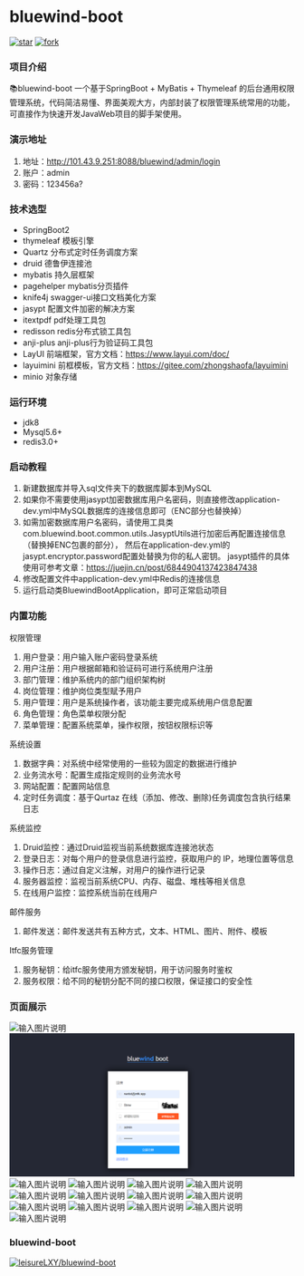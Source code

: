 # bluewind-boot

<a href='https://gitee.com/leisureLXY/bluewind-boot/stargazers'><img src='https://gitee.com/leisureLXY/bluewind-boot/badge/star.svg?theme=dark' alt='star'></img></a>
<a href='https://gitee.com/leisureLXY/bluewind-boot/members'><img src='https://gitee.com/leisureLXY/bluewind-boot/badge/fork.svg?theme=dark' alt='fork'></img></a>

### 项目介绍
📚bluewind-boot 一个基于SpringBoot + MyBatis + Thymeleaf 的后台通用权限管理系统，代码简洁易懂、界面美观大方，内部封装了权限管理系统常用的功能，可直接作为快速开发JavaWeb项目的脚手架使用。

### 演示地址
01.  地址：<a target="_blank" href="http://101.43.9.251:8088/bluewind/admin/login">http://101.43.9.251:8088/bluewind/admin/login</a>
01.  账户：admin
01.  密码：123456a?

### 技术选型
- SpringBoot2
- thymeleaf 模板引擎
- Quartz 分布式定时任务调度方案
- druid 德鲁伊连接池
- mybatis 持久层框架
- pagehelper mybatis分页插件
- knife4j swagger-ui接口文档美化方案
- jasypt 配置文件加密的解决方案
- itextpdf pdf处理工具包
- redisson redis分布式锁工具包
- anji-plus anji-plus行为验证码工具包
- LayUI 前端框架，官方文档：https://www.layui.com/doc/
- layuimini 前框模板，官方文档：https://gitee.com/zhongshaofa/layuimini
- minio 对象存储

### 运行环境
- jdk8
- Mysql5.6+
- redis3.0+

### 启动教程

01.  新建数据库并导入sql文件夹下的数据库脚本到MySQL
02.  如果你不需要使用jasypt加密数据库用户名密码，则直接修改application-dev.yml中MySQL数据库的连接信息即可（ENC部分也替换掉）
03.  如需加密数据库用户名密码，请使用工具类com.bluewind.boot.common.utils.JasyptUtils进行加密后再配置连接信息（替换掉ENC包裹的部分），
  然后在application-dev.yml的jasypt.encryptor.password配置处替换为你的私人密钥。
  jasypt插件的具体使用可参考文章：https://juejin.cn/post/6844904137423847438
04.  修改配置文件中application-dev.yml中Redis的连接信息
05.  运行启动类BluewindBootApplication，即可正常启动项目

### 内置功能
权限管理
01.  用户登录：用户输入账户密码登录系统
02.  用户注册：用户根据邮箱和验证码可进行系统用户注册
03.  部门管理：维护系统内的部门组织架构树
04.  岗位管理：维护岗位类型赋予用户
05.  用户管理：用户是系统操作者，该功能主要完成系统用户信息配置
06.  角色管理：角色菜单权限分配
07.  菜单管理：配置系统菜单，操作权限，按钮权限标识等

系统设置
01.  数据字典：对系统中经常使用的一些较为固定的数据进行维护
02.  业务流水号：配置生成指定规则的业务流水号
03.  网站配置：配置网站信息
04.  定时任务调度：基于Qurtaz 在线（添加、修改、删除)任务调度包含执行结果日志

系统监控
01.  Druid监控：通过Druid监视当前系统数据库连接池状态
02.  登录日志：对每个用户的登录信息进行监控，获取用户的 IP，地理位置等信息
03.  操作日志：通过自定义注解，对用户的操作进行记录
04.  服务器监控：监视当前系统CPU、内存、磁盘、堆栈等相关信息
05.  在线用户监控：监控系统当前在线用户

邮件服务
01.  邮件发送：邮件发送共有五种方式，文本、HTML、图片、附件、模板

Itfc服务管理
01.  服务秘钥：给itfc服务使用方颁发秘钥，用于访问服务时鉴权
02.  服务权限：给不同的秘钥分配不同的接口权限，保证接口的安全性


### 页面展示
![输入图片说明](https://images.gitee.com/uploads/images/2021/0928/194325_04527e94_5304908.png "登陆20210928190004.png")
![注册](src/main/resources/static/images/readme/注册.png)
![输入图片说明](https://images.gitee.com/uploads/images/2021/0928/194411_0de6e6c6_5304908.png "行为验证码20210928190124.png")
![输入图片说明](https://images.gitee.com/uploads/images/2021/0928/194428_1d3201e2_5304908.png "用户管理20210928190218.png")
![输入图片说明](https://images.gitee.com/uploads/images/2021/0928/194448_72e9ee18_5304908.png "角色管理20210928190248.png")
![输入图片说明](https://images.gitee.com/uploads/images/2021/0928/194504_5d7c3d7f_5304908.png "菜单管理20210928190323.png")
![输入图片说明](https://images.gitee.com/uploads/images/2021/0928/194552_2ca2b92e_5304908.png "业务流水号20210928190704.png")
![输入图片说明](https://images.gitee.com/uploads/images/2021/0928/194621_db9a1d1b_5304908.png "数据字典20210928190647.png")
![输入图片说明](https://images.gitee.com/uploads/images/2021/0928/194638_6eda7fe8_5304908.png "定时任务20210928190719.png")
![输入图片说明](https://images.gitee.com/uploads/images/2021/0928/194712_6b7724b1_5304908.png "服务器监控20210928190500.png")
![输入图片说明](https://images.gitee.com/uploads/images/2021/0928/194734_e8e855eb_5304908.png "在线用户管理20210928190630.png")
![输入图片说明](https://images.gitee.com/uploads/images/2021/0928/194748_81140ee1_5304908.png "操作日志20210928190425.png")
![输入图片说明](https://images.gitee.com/uploads/images/2021/0928/194808_fc3af25b_5304908.png "Druid监控20210928190607.png")
![输入图片说明](https://images.gitee.com/uploads/images/2021/0928/194821_57606555_5304908.png "服务秘钥20210928190345.png")
![输入图片说明](https://images.gitee.com/uploads/images/2021/0928/194834_97216cc4_5304908.png "服务权限20210928190403.png")
### bluewind-boot

[![leisureLXY/bluewind-boot](https://gitee.com/leisureLXY/bluewind-boot/widgets/widget_card.svg?colors=ffffff,1e252b,323d47,455059,d7deea,99a0ae)](https://gitee.com/leisureLXY/bluewind-boot)

